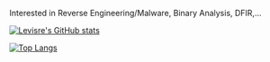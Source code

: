 Interested in Reverse Engineering/Malware, Binary Analysis, DFIR,...

[![Levisre's GitHub stats](https://github-readme-stats.vercel.app/api?username=levisre)](https://google.com)

[![Top Langs](https://github-readme-stats.vercel.app/api/top-langs/?username=levisre&&langs_count=8&layout=compact)](https://google.com)

